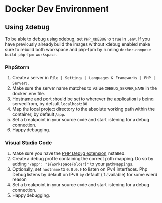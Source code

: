 # Docker Dev Environment

## Using Xdebug

To be able to debug using xdebug, set `PHP_XDEBUG` to `true` in `.env`. If you have previously already build the images without xdebug enabled make sure to rebuild both workspace and php-fpm by running `docker-compose build php-fpm workspace`.

### PhpStorm

1. Create a server in `File | Settings | Languages & Frameworks | PHP | Servers`.
2. Make sure the server name matches to value `XDEBUG_SERVER_NAME` in the docker .env file.
3. Hostname and port should be set to wherever the application is being served from, by default `localhost:80`
4. Map the local project directory to the absolute working path within the container, by default `/app`.
5. Set a breakpoint in your source code and start listening for a debug connection.
6. Happy debugging.

### Visual Studio Code

1. Make sure you have the [PHP Debug extension](https://marketplace.visualstudio.com/items?itemName=felixfbecker.php-debug) installed.
2. Create a debug profile containing the correct path mapping. Do so by adding `"/app": "${workspaceFolder}"` to your `pathMappings`.
3. Optionally, set `hostname` to `0.0.0.0` to listen on IPv4 interfaces. Php Debug listens by default on IPv6 by default (if available) for some wierd reason.
4. Set a breakpoint in your source code and start listening for a debug connection.
5. Happy debugging.
